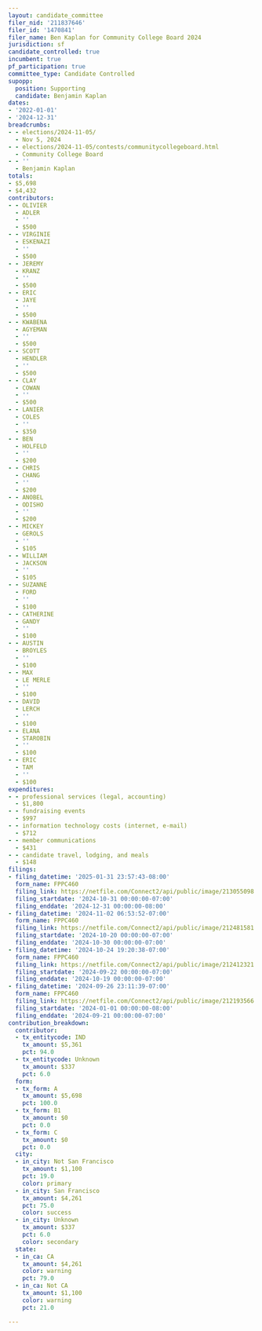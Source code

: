 ```yaml
---
layout: candidate_committee
filer_nid: '211837646'
filer_id: '1470841'
filer_name: Ben Kaplan for Community College Board 2024
jurisdiction: sf
candidate_controlled: true
incumbent: true
pf_participation: true
committee_type: Candidate Controlled
supopp:
  position: Supporting
  candidate: Benjamin Kaplan
dates:
- '2022-01-01'
- '2024-12-31'
breadcrumbs:
- - elections/2024-11-05/
  - Nov 5, 2024
- - elections/2024-11-05/contests/communitycollegeboard.html
  - Community College Board
- - ''
  - Benjamin Kaplan
totals:
- $5,698
- $4,432
contributors:
- - OLIVIER
  - ADLER
  - ''
  - $500
- - VIRGINIE
  - ESKENAZI
  - ''
  - $500
- - JEREMY
  - KRANZ
  - ''
  - $500
- - ERIC
  - JAYE
  - ''
  - $500
- - KWABENA
  - AGYEMAN
  - ''
  - $500
- - SCOTT
  - HENDLER
  - ''
  - $500
- - CLAY
  - COWAN
  - ''
  - $500
- - LANIER
  - COLES
  - ''
  - $350
- - BEN
  - HOLFELD
  - ''
  - $200
- - CHRIS
  - CHANG
  - ''
  - $200
- - ANOBEL
  - ODISHO
  - ''
  - $200
- - MICKEY
  - GEROLS
  - ''
  - $105
- - WILLIAM
  - JACKSON
  - ''
  - $105
- - SUZANNE
  - FORD
  - ''
  - $100
- - CATHERINE
  - GANDY
  - ''
  - $100
- - AUSTIN
  - BROYLES
  - ''
  - $100
- - MAX
  - LE MERLE
  - ''
  - $100
- - DAVID
  - LERCH
  - ''
  - $100
- - ELANA
  - STAROBIN
  - ''
  - $100
- - ERIC
  - TAM
  - ''
  - $100
expenditures:
- - professional services (legal, accounting)
  - $1,800
- - fundraising events
  - $997
- - information technology costs (internet, e-mail)
  - $712
- - member communications
  - $431
- - candidate travel, lodging, and meals
  - $148
filings:
- filing_datetime: '2025-01-31 23:57:43-08:00'
  form_name: FPPC460
  filing_link: https://netfile.com/Connect2/api/public/image/213055098
  filing_startdate: '2024-10-31 00:00:00-07:00'
  filing_enddate: '2024-12-31 00:00:00-08:00'
- filing_datetime: '2024-11-02 06:53:52-07:00'
  form_name: FPPC460
  filing_link: https://netfile.com/Connect2/api/public/image/212481581
  filing_startdate: '2024-10-20 00:00:00-07:00'
  filing_enddate: '2024-10-30 00:00:00-07:00'
- filing_datetime: '2024-10-24 19:20:38-07:00'
  form_name: FPPC460
  filing_link: https://netfile.com/Connect2/api/public/image/212412321
  filing_startdate: '2024-09-22 00:00:00-07:00'
  filing_enddate: '2024-10-19 00:00:00-07:00'
- filing_datetime: '2024-09-26 23:11:39-07:00'
  form_name: FPPC460
  filing_link: https://netfile.com/Connect2/api/public/image/212193566
  filing_startdate: '2024-01-01 00:00:00-08:00'
  filing_enddate: '2024-09-21 00:00:00-07:00'
contribution_breakdown:
  contributor:
  - tx_entitycode: IND
    tx_amount: $5,361
    pct: 94.0
  - tx_entitycode: Unknown
    tx_amount: $337
    pct: 6.0
  form:
  - tx_form: A
    tx_amount: $5,698
    pct: 100.0
  - tx_form: B1
    tx_amount: $0
    pct: 0.0
  - tx_form: C
    tx_amount: $0
    pct: 0.0
  city:
  - in_city: Not San Francisco
    tx_amount: $1,100
    pct: 19.0
    color: primary
  - in_city: San Francisco
    tx_amount: $4,261
    pct: 75.0
    color: success
  - in_city: Unknown
    tx_amount: $337
    pct: 6.0
    color: secondary
  state:
  - in_ca: CA
    tx_amount: $4,261
    color: warning
    pct: 79.0
  - in_ca: Not CA
    tx_amount: $1,100
    color: warning
    pct: 21.0

---
```

